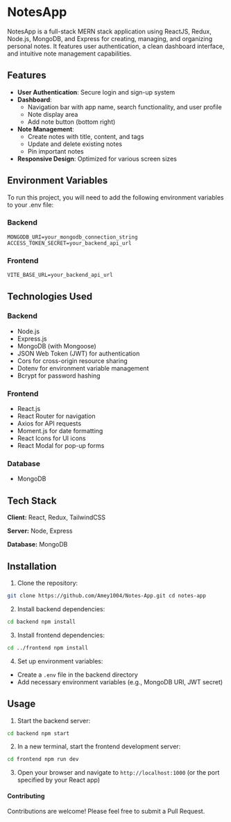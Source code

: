# NotesApp

NotesApp is a full-stack MERN stack application using ReactJS, Redux, Node.js, MongoDB, and Express for creating, managing, and organizing personal notes. It features user authentication, a clean dashboard interface, and intuitive note management capabilities.

## Features

- **User Authentication**: Secure login and sign-up system
- **Dashboard**: 
  - Navigation bar with app name, search functionality, and user profile
  - Note display area
  - Add note button (bottom right)
- **Note Management**:
  - Create notes with title, content, and tags
  - Update and delete existing notes
  - Pin important notes
- **Responsive Design**: Optimized for various screen sizes

## Environment Variables

To run this project, you will need to add the following environment variables to your .env file:

### Backend
    MONGODB_URI=your_mongodb_connection_string
    ACCESS_TOKEN_SECRET=your_backend_api_url

### Frontend
    VITE_BASE_URL=your_backend_api_url


## Technologies Used

### Backend
- Node.js
- Express.js
- MongoDB (with Mongoose)
- JSON Web Token (JWT) for authentication
- Cors for cross-origin resource sharing
- Dotenv for environment variable management
- Bcrypt for password hashing

### Frontend
- React.js
- React Router for navigation
- Axios for API requests
- Moment.js for date formatting
- React Icons for UI icons
- React Modal for pop-up forms

### Database
- MongoDB

## Tech Stack

**Client:** React, Redux, TailwindCSS

**Server:** Node, Express

**Database:** MongoDB



## Installation

1. Clone the repository:
```bash
git clone https://github.com/Amey1004/Notes-App.git cd notes-app
```
2. Install backend dependencies:
```bash
cd backend npm install
```
3. Install frontend dependencies:
```bash
cd ../frontend npm install
```

4. Set up environment variables:
- Create a `.env` file in the backend directory
- Add necessary environment variables (e.g., MongoDB URI, JWT secret)

## Usage

1. Start the backend server:
```bash
cd backend npm start
```
2. In a new terminal, start the frontend development server:
```bash
cd frontend npm run dev
```
3. Open your browser and navigate to `http://localhost:1000` (or the port specified by your React app)


#### Contributing
Contributions are welcome! Please feel free to submit a Pull Request.